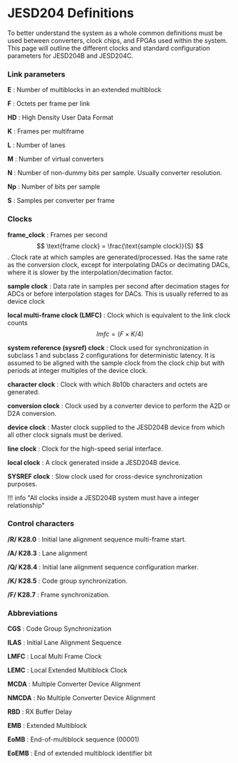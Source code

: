 # JESD204 Definitions

To better understand the system as a whole common definitions must be used between converters, clock chips, and FPGAs used within the system. This page will outline the different clocks and standard configuration parameters for JESD204B and JESD204C.

### Link parameters

**E**
: Number of multiblocks in an extended multiblock

**F**
: Octets per frame per link

**HD**
: High Density User Data Format

**K**
: Frames per multiframe

**L**
: Number of lanes

**M**
: Number of virtual converters

**N**
: Number of non-dummy bits per sample. Usually converter resolution.

**Np**
: Number of bits per sample

**S**
: Samples per converter per frame

### Clocks

**frame_clock**
: Frames per second $$ \text{frame clock} = \frac{\text{sample clock}}{S} $$. Clock rate at which samples are generated/processed. Has the same rate as the conversion clock, except for interpolating DACs or decimating DACs, where it is slower by the interpolation/decimation factor.

**sample clock**
: Data rate in samples per second after decimation stages for ADCs or before interpolation stages for DACs. This is usually referred to as device clock

**local multi-frame clock (LMFC)**
: Clock which is equivalent to the link clock counts $$ lmfc = (F \times K/4) $$

**system reference (sysref) clock**
: Clock used for synchronization in subclass 1 and subclass 2 configurations for deterministic latency. It is assumed to be aligned with the sample clock from the clock chip but with periods at integer multiples of the device clock.

**character clock**
: Clock with which 8b10b characters and octets are generated.

**conversion clock**
: Clock used by a converter device to perform the A2D or D2A conversion.

**device clock**
: Master clock supplied to the JESD204B device from which all other clock signals must be derived.

**line clock**
: Clock for the high-speed serial interface.

**local clock**
: A clock generated inside a JESD204B device.

**SYSREF clock**
: Slow clock used for cross-device synchronization purposes.

!!! info "All clocks inside a JESD204B system must have a integer relationship"

### Control characters

**/R/ K28.0**
: Initial lane alignment sequence multi-frame start.

**/A/ K28.3**
: Lane alignment

**/Q/ K28.4**
: Initial lane alignment sequence configuration marker.

**/K/ K28.5**
: Code group synchronization.

**/F/ K28.7**
: Frame synchronization.

### Abbreviations

**CGS**
: Code Group Synchronization

**ILAS**
: Initial Lane Alignment Sequence

**LMFC**
: Local Multi Frame Clock

**LEMC**
: Local Extended Multiblock Clock

**MCDA**
: Multiple Converter Device Alignment

**NMCDA**
: No Multiple Converter Device Alignment

**RBD**
: RX Buffer Delay

**EMB**
: Extended Multiblock

**EoMB**
: End-of-multiblock sequence (00001)

**EoEMB**
: End of extended multiblock identifier bit
